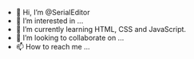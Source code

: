 - 👋 Hi, I’m @SerialEditor
- 👀 I’m interested in ...
- 🌱 I’m currently learning HTML, CSS and JavaScript.
- 💞️ I’m looking to collaborate on ...
- 📫 How to reach me ...

<!---
SerialEditor/SerialEditor is a ✨ special ✨ repository because its `README.md` (this file) appears on your GitHub profile.
You can click the Preview link to take a look at your changes.
--->
